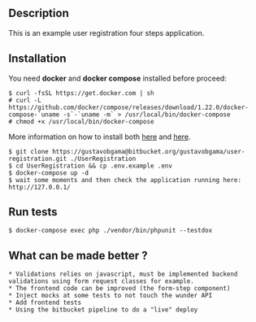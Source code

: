 ## Description

This is an example user registration four steps application.

## Installation

You need **docker** and **docker compose** installed before proceed:

    $ curl -fsSL https://get.docker.com | sh
    # curl -L https://github.com/docker/compose/releases/download/1.22.0/docker-compose-`uname -s`-`uname -m` > /usr/local/bin/docker-compose
    # chmod +x /usr/local/bin/docker-compose

More information on how to install both [here](https://docs.docker.com/engine/installation/) and [here](https://docs.docker.com/compose/install/).

    $ git clone https://gustavobgama@bitbucket.org/gustavobgama/user-registration.git ./UserRegistration
    $ cd UserRegistration && cp .env.example .env
    $ docker-compose up -d
    $ wait some moments and then check the application running here: http://127.0.0.1/

## Run tests

    $ docker-compose exec php ./vendor/bin/phpunit --testdox

## What can be made better ?

    * Validations relies on javascript, must be implemented backend validations using form request classes for example.
    * The frontend code can be improved (the form-step component)
    * Inject mocks at some tests to not touch the wunder API
    * Add frontend tests
    * Using the bitbucket pipeline to do a "live" deploy